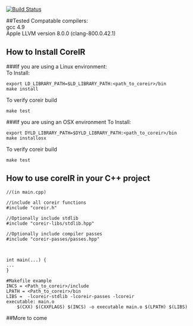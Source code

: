 [![Build Status](https://travis-ci.org/rdaly525/coreir.svg?branch=master)](https://travis-ci.org/rdaly525/coreir)


##Tested Compatable compilers:  
  gcc 4.9  
  Apple LLVM version 8.0.0 (clang-800.0.42.1)  

## How to Install CoreIR

###If you are using a Linux environment:  
  To Install:  
  
    export LD_LIBRARY_PATH=$LD_LIBRARY_PATH:<path_to_coreir>/bin  
    make install
  
  To verify coreir build
    
    make test
  
###If you are using an OSX environment
  To Install:
    
    export DYLD_LIBRARY_PATH=$DYLD_LIBRARY_PATH:<path_to_coreir>/bin
    make installosx

  To verify coreir build
    
    make test

## How to use coreIR in your C++ project
```
//(in main.cpp)

//include all coreir functions
#include "coreir.h"

//Optionally include stdlib
#include "coreir-libs/stdlib.hpp"

//Optionally include compiler passes
#include "coreir-passes/passes.hpp"



int main(...) {
...
}

```

```
#Makefile example
INCS = <Path_to_coreir>/include
LPATH = <Path_to_coreir>/bin
LIBS =  -lcoreir-stdlib -lcoreir-passes -lcoreir
executable: main.o 
	$(CXX) $(CXXFLAGS) $(INCS) -o executable main.o $(LPATH) $(LIBS) 

```

##More to come
